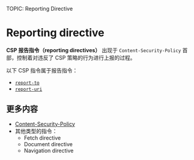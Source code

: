 TOPIC: Reporting Directive

# Reporting directive

**CSP 报告指令（reporting directives）** 出现于 `Content-Security-Policy` 首部，控制着对违反了 CSP 策略的行为进行上报的过程。

以下 CSP 指令属于报告指令：

- [`report-to`](https://developer.mozilla.org/zh-CN/docs/Web/HTTP/Headers/Content-Security-Policy/report-uri)
- [`report-uri`](https://developer.mozilla.org/zh-CN/docs/Web/HTTP/Headers/Content-Security-Policy/report-to)

## 更多内容

- [Content-Security-Policy](https://developer.mozilla.org/zh-CN/docs/Web/HTTP/Headers/Content-Security-Policy)
- 其他类型的指令：
  - Fetch directive
  - Document directive
  - Navigation directive
